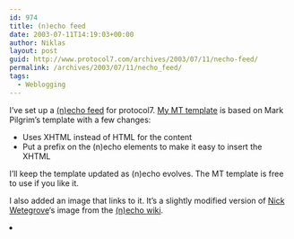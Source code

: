 ```yaml
---
id: 974
title: (n)echo feed
date: 2003-07-11T14:19:03+00:00
author: Niklas
layout: post
guid: http://www.protocol7.com/archives/2003/07/11/necho-feed/
permalink: /archives/2003/07/11/necho_feed/
tags:
  - Weblogging
---
```

<div class='microid-5fe6575cc3e08a21ed39a74bfb2976ab9547c91d'>
  <p>
    I&#8217;ve set up a <a href="http://www.protocol7.com/necho.xml">(n)echo feed</a> for protocol7. <a href="http://protocol7.com/mttemplates/necho.txt">My MT template</a> is based on Mark Pilgrim&#8217;s template with a few changes:
  </p>
  
  <ul>
    <li>
      Uses XHTML instead of HTML for the content
    </li>
    <li>
      Put a prefix on the (n)echo elements to make it easy to insert the XHTML
    </li>
  </ul>
  
  <p>
    I&#8217;ll keep the template updated as (n)echo evolves. The MT template is free to use if you like it.
  </p>
  
  <p>
    I also added an image that links to it. It&#8217;s a slightly modified version of <a href="http://spilled.net/">Nick Wetegrove</a>&#8216;s image from the <a href="http://intertwingly.net/wiki/pie/EchoEnabled?action=highlight&#038;value=button">(n)echo wiki</a>.<br /> <!--more-->
  </p>
  
  <li>
    </div>